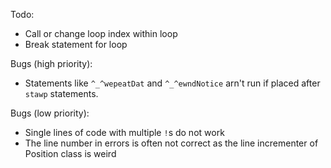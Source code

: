 Todo:
* Call or change loop index within loop
* Break statement for loop

Bugs (high priority):
* Statements like `^_^wepeatDat` and `^_^ewndNotice` arn't run if placed after `stawp` statements.

Bugs (low priority):
* Single lines of code with multiple `!`s do not work
* The line number in errors is often not correct as the line incrementer of Position class is weird
